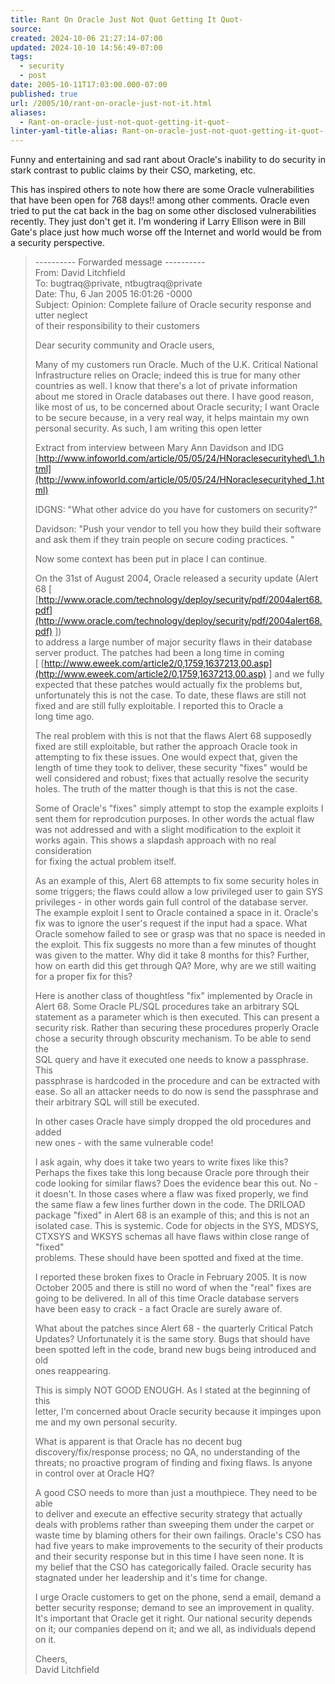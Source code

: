```yaml
---
title: Rant On Oracle Just Not Quot Getting It Quot-
source: 
created: 2024-10-06 21:27:14-07:00
updated: 2024-10-10 14:56:49-07:00
tags:
  - security
  - post
date: 2005-10-11T17:03:00.000-07:00
published: true
url: /2005/10/rant-on-oracle-just-not-it.html
aliases:
  - Rant-on-oracle-just-not-quot-getting-it-quot-
linter-yaml-title-alias: Rant-on-oracle-just-not-quot-getting-it-quot-
---
```



Funny and entertaining and sad rant about Oracle's inability to do security in stark contrast to public claims by their CSO, marketing, etc.  
  
This has inspired others to note how there are some Oracle vulnerabilities that have been open for 768 days!! among other comments. Oracle even tried to put the cat back in the bag on some other disclosed vulnerabilities recently. They just don't get it. I'm wondering if Larry Ellison were in Bill Gate's place just how much worse off the Internet and world would be from a security perspective.  
  

>   
> \---------- Forwarded message ----------  
> From: David Litchfield  
> To: bugtraq@private, ntbugtraq@private  
> Date: Thu, 6 Jan 2005 16:01:26 -0000  
> Subject: Opinion: Complete failure of Oracle security response and utter neglect  
> of their responsibility to their customers  
>   
> Dear security community and Oracle users,  
>   
> Many of my customers run Oracle. Much of the U.K. Critical National  
> Infrastructure relies on Oracle; indeed this is true for many other  
> countries as well. I know that there's a lot of private information  
> about me stored in Oracle databases out there. I have good reason,  
> like most of us, to be concerned about Oracle security; I want Oracle  
> to be secure because, in a very real way, it helps maintain my own  
> personal security. As such, I am writing this open letter  
>   
> Extract from interview between Mary Ann Davidson and IDG  
> [http://www.infoworld.com/article/05/05/24/HNoraclesecurityhed\_1.html](http://www.infoworld.com/article/05/05/24/HNoraclesecurityhed_1.html)  
>   
> IDGNS: "What other advice do you have for customers on security?"  
>   
> Davidson: "Push your vendor to tell you how they build their software  
> and ask them if they train people on secure coding practices. "  
>   
> Now some context has been put in place I can continue.  
>   
> On the 31st of August 2004, Oracle released a security update (Alert  
> 68 \[ [http://www.oracle.com/technology/deploy/security/pdf/2004alert68.pdf](http://www.oracle.com/technology/deploy/security/pdf/2004alert68.pdf) \])  
> to address a large number of major security flaws in their database  
> server product. The patches had been a long time in coming  
> \[ [http://www.eweek.com/article2/0,1759,1637213,00.asp](http://www.eweek.com/article2/0,1759,1637213,00.asp) \] and we fully  
> expected that these patches would actually fix the problems but,  
> unfortunately this is not the case. To date, these flaws are still not  
> fixed and are still fully exploitable. I reported this to Oracle a  
> long time ago.  
>   
> The real problem with this is not that the flaws Alert 68 supposedly  
> fixed are still exploitable, but rather the approach Oracle took in  
> attempting to fix these issues. One would expect that, given the  
> length of time they took to deliver, these security "fixes" would be  
> well considered and robust; fixes that actually resolve the security  
> holes. The truth of the matter though is that this is not the case.  
>   
> Some of Oracle's "fixes" simply attempt to stop the example exploits I  
> sent them for reprodcution purposes. In other words the actual flaw  
> was not addressed and with a slight modification to the exploit it  
> works again. This shows a slapdash approach with no real consideration  
> for fixing the actual problem itself.  
>   
> As an example of this, Alert 68 attempts to fix some security holes in  
> some triggers; the flaws could allow a low privileged user to gain SYS  
> privileges - in other words gain full control of the database server.  
> The example exploit I sent to Oracle contained a space in it. Oracle's  
> fix was to ignore the user's request if the input had a space. What  
> Oracle somehow failed to see or grasp was that no space is needed in  
> the exploit. This fix suggests no more than a few minutes of thought  
> was given to the matter. Why did it take 8 months for this? Further,  
> how on earth did this get through QA? More, why are we still waiting  
> for a proper fix for this?  
>   
> Here is another class of thoughtless "fix" implemented by Oracle in  
> Alert 68. Some Oracle PL/SQL procedures take an arbitrary SQL  
> statement as a parameter which is then executed. This can present a  
> security risk. Rather than securing these procedures properly Oracle  
> chose a security through obscurity mechanism. To be able to send the  
> SQL query and have it executed one needs to know a passphrase. This  
> passphrase is hardcoded in the procedure and can be extracted with  
> ease. So all an attacker needs to do now is send the passphrase and  
> their arbitrary SQL will still be executed.  
>   
> In other cases Oracle have simply dropped the old procedures and added  
> new ones - with the same vulnerable code!  
>   
> I ask again, why does it take two years to write fixes like this?  
> Perhaps the fixes take this long because Oracle pore through their  
> code looking for similar flaws? Does the evidence bear this out. No -  
> it doesn't. In those cases where a flaw was fixed properly, we find  
> the same flaw a few lines further down in the code. The DRILOAD  
> package "fixed" in Alert 68 is an example of this; and this is not an  
> isolated case. This is systemic. Code for objects in the SYS, MDSYS,  
> CTXSYS and WKSYS schemas all have flaws within close range of "fixed"  
> problems. These should have been spotted and fixed at the time.  
>   
> I reported these broken fixes to Oracle in February 2005. It is now  
> October 2005 and there is still no word of when the "real" fixes are  
> going to be delivered. In all of this time Oracle database servers  
> have been easy to crack - a fact Oracle are surely aware of.  
>   
> What about the patches since Alert 68 - the quarterly Critical Patch  
> Updates? Unfortunately it is the same story. Bugs that should have  
> been spotted left in the code, brand new bugs being introduced and old  
> ones reappearing.  
>   
> This is simply NOT GOOD ENOUGH. As I stated at the beginning of this  
> letter, I'm concerned about Oracle security because it impinges upon  
> me and my own personal security.  
>   
> What is apparent is that Oracle has no decent bug  
> discovery/fix/response process; no QA, no understanding of the  
> threats; no proactive program of finding and fixing flaws. Is anyone  
> in control over at Oracle HQ?  
>   
> A good CSO needs to more than just a mouthpiece. They need to be able  
> to deliver and execute an effective security strategy that actually  
> deals with problems rather than sweeping them under the carpet or  
> waste time by blaming others for their own failings. Oracle's CSO has  
> had five years to make improvements to the security of their products  
> and their security response but in this time I have seen none. It is  
> my belief that the CSO has categorically failed. Oracle security has  
> stagnated under her leadership and it's time for change.  
>   
> I urge Oracle customers to get on the phone, send a email, demand a  
> better security response; demand to see an improvement in quality.  
> It's important that Oracle get it right. Our national security depends  
> on it; our companies depend on it; and we all, as individuals depend  
> on it.  
>   
> Cheers,  
> David Litchfield